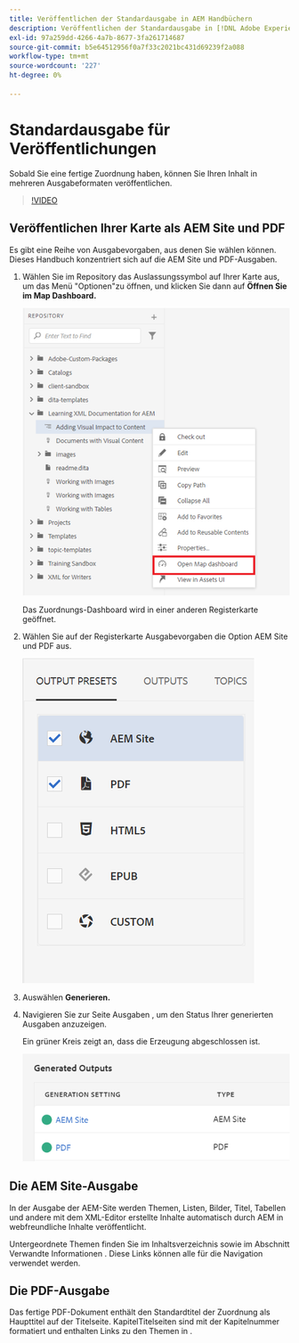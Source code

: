 ```yaml
---
title: Veröffentlichen der Standardausgabe in AEM Handbüchern
description: Veröffentlichen der Standardausgabe in [!DNL Adobe Experience Manager Guides]
exl-id: 97a259dd-4266-4a7b-8677-3fa261714687
source-git-commit: b5e64512956f0a7f33c2021bc431d69239f2a088
workflow-type: tm+mt
source-wordcount: '227'
ht-degree: 0%

---
```


# Standardausgabe für Veröffentlichungen

Sobald Sie eine fertige Zuordnung haben, können Sie Ihren Inhalt in mehreren Ausgabeformaten veröffentlichen.

>[!VIDEO](https://video.tv.adobe.com/v/336662?quality=12&learn=on)

## Veröffentlichen Ihrer Karte als AEM Site und PDF

Es gibt eine Reihe von Ausgabevorgaben, aus denen Sie wählen können. Dieses Handbuch konzentriert sich auf die AEM Site und PDF-Ausgaben.

1. Wählen Sie im Repository das Auslassungssymbol auf Ihrer Karte aus, um das Menü &quot;Optionen&quot;zu öffnen, und klicken Sie dann auf **Öffnen Sie im Map Dashboard.**

   ![Im Landkarten-Dashboard öffnen](images/lesson-9/map-dashboard-with-markings.png)

   Das Zuordnungs-Dashboard wird in einer anderen Registerkarte geöffnet.

2. Wählen Sie auf der Registerkarte Ausgabevorgaben die Option AEM Site und PDF aus.

   ![Ausgabevorgaben](images/lesson-9/pdf-aem.png)

3. Auswählen **Generieren.**

4. Navigieren Sie zur Seite Ausgaben , um den Status Ihrer generierten Ausgaben anzuzeigen.

   Ein grüner Kreis zeigt an, dass die Erzeugung abgeschlossen ist.

   ![Erstellung der Ausgabe abgeschlossen](images/lesson-9/green-circle.png)

## Die AEM Site-Ausgabe

In der Ausgabe der AEM-Site werden Themen, Listen, Bilder, Titel, Tabellen und andere mit dem XML-Editor erstellte Inhalte automatisch durch AEM in webfreundliche Inhalte veröffentlicht.

Untergeordnete Themen finden Sie im Inhaltsverzeichnis sowie im Abschnitt Verwandte Informationen . Diese Links können alle für die Navigation verwendet werden.

## Die PDF-Ausgabe

Das fertige PDF-Dokument enthält den Standardtitel der Zuordnung als Haupttitel auf der Titelseite. KapitelTitelseiten sind mit der Kapitelnummer formatiert und enthalten Links zu den Themen in .

